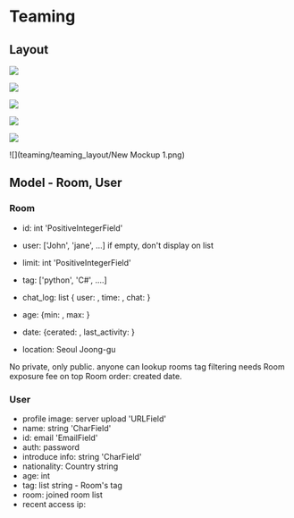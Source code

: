 # Teaming

## Layout

![](https://raw.githubusercontent.com/aliglaser/teaming/master/teaming_layout/New%20Mockup%201.png)

![](https://raw.githubusercontent.com/aliglaser/teaming/master/teaming_layout/New%20Mockup%202.png)

![](https://raw.githubusercontent.com/aliglaser/teaming/master/teaming_layout/New%20Mockup%203.png)

![](https://raw.githubusercontent.com/aliglaser/teaming/master/teaming_layout/New%20Mockup%204.png)

![](https://raw.githubusercontent.com/aliglaser/teaming/master/teaming_layout/New%20Mockup%205.png)

![](teaming/teaming_layout/New Mockup 1.png)

## Model - Room, User

### Room 

- id: int
'PositiveIntegerField'

- user: ['John', 'jane', ...] if empty, don't display on list

- limit: int
'PositiveIntegerField'
- tag: ['python', 'C#', ....]
- chat_log: list { user: , time: , chat: }
- age: {min: , max: }
- date: {cerated: , last_activity: }
- location: Seoul Joong-gu

No private, only public. anyone can lookup rooms
tag filtering needs
Room exposure fee on top
Room order: created date.


### User

- profile image: server upload
'URLField'
- name: string
'CharField'
- id: email
'EmailField'
- auth: password
- introduce info: string
'CharField'
- nationality: Country string
- age: int
- tag: list string - Room's tag
- room: joined room list
- recent access ip:

